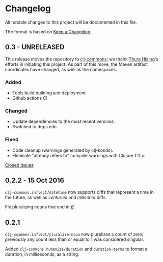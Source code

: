 # Changelog
All notable changes to this project will be documented in this file.

The format is based on [Keep a Changelog](https://keepachangelog.com/en/1.0.0/),

## 0.3 - UNRELEASED

This release moves the repository to [clj-commons](https://github.com/clj-commons/humanize); we thank
[Thura Hlaing](https://github.com/trhura)'s efforts in initiating this project. As part of this move, the Maven
artifact coordinates have changed, as well as the namespaces.


### Added
- Tools build building and deployment
- Github actions CI
### Changed
- Update dependencies to the most recent versions.
- Switched to deps.edn
### Fixed
- Code cleanup (warnings generated by clj-kondo).
- Eliminate "already refers to" compiler warnings with Clojure 1.11.x.

[Closed Issues](https://github.com/trhura/clojure-humanize/milestone/3?closed=1)

## 0.2.2 - 15 Oct 2016

`clj-commons.inflect/datetime` now supports diffs that represent a 
time in the future, as well as _centuries_ and _millennia_ diffs.

Fix pluralizing nouns that end in _ff_.


## 0.2.1

`clj-commons.inflect/pluralize-noun` now pluralizes a count of zero; previously any count less
than or equal to 1 was considered singular.

Added `clj-commons.humanize/duration` and `duration-terms` to format a duration, in
milliseconds, as a string.

